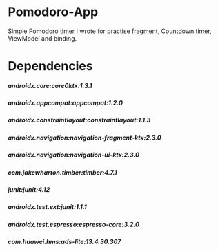 # Pomodoro-App
Simple Pomodoro timer I wrote for practise fragment, Countdown timer, ViewModel and binding.

# Dependencies
  ##### androidx.core:core0ktx:1.3.1
  ##### androidx.appcompat:appcompat:1.2.0
  ##### androidx.constraintlayout:constraintlayout:1.1.3
  ##### androidx.navigation:navigation-fragment-ktx:2.3.0
  ##### androidx.navigation:navigation-ui-ktx:2.3.0
  ##### com.jakewharton.timber:timber:4.7.1
  ##### junit:junit:4.12
  ##### androidx.test.ext:junit:1.1.1
  ##### androidx.test.espresso:espresso-core:3.2.0
  
  ##### com.huawei.hms:ads-lite:13.4.30.307
